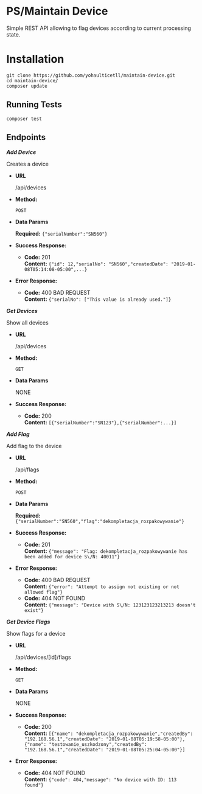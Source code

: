 PS/Maintain Device
========================

Simple REST API allowing to flag devices according to current processing state.

# Installation
```
git clone https://github.com/yohaulticetll/maintain-device.git
cd maintain-device/
composer update
```
## Running Tests

```
composer test
```

## Endpoints

***Add Device***

  Creates a device

* **URL**

  /api/devices

* **Method:**

  `POST` 

* **Data Params**

  **Required:** `{"serialNumber":"SN560"}`

* **Success Response:**

  * **Code:** 201 <br />
    **Content:** `{"id": 12,"serialNo": "SN560","createdDate": "2019-01-08T05:14:08-05:00",...}`
 
* **Error Response:**

  * **Code:** 400 BAD REQUEST <br />
    **Content:** `{"serialNo": ["This value is already used."]}`
    
***Get Devices***

  Show all devices

* **URL**

  /api/devices

* **Method:**

  `GET` 

* **Data Params**

  NONE

* **Success Response:**

  * **Code:** 200 <br />
    **Content:** `[{"serialNumber":"SN123"},{"serialNumber":...}]`

  
***Add Flag***

  Add flag to the device

* **URL**

  /api/flags

* **Method:**

  `POST` 

* **Data Params**

  **Required:** `{"serialNumber":"SN560","flag":"dekompletacja_rozpakowywanie"}`

* **Success Response:**

  * **Code:** 201 <br />
    **Content:** `{"message": "Flag: dekompletacja_rozpakowywanie has been added for device S\/N: 40011"}`
 
* **Error Response:**

  * **Code:** 400 BAD REQUEST <br />
    **Content:** `{"error": "Attempt to assign not existing or not allowed flag"}`
  * **Code:** 404 NOT FOUND <br />
    **Content:** `{"message": "Device with S\/N: 123123123213213 doesn't exist"}`
  
***Get Device Flags***

  Show flags for a device

* **URL**

  /api/devices/[id]/flags

* **Method:**

  `GET` 

* **Data Params**

  NONE

* **Success Response:**

  * **Code:** 200 <br />
    **Content:** `[{"name": "dekompletacja_rozpakowywanie","createdBy": "192.168.56.1","createdDate": "2019-01-08T05:19:58-05:00"},
    {"name": "testowanie_uszkodzony","createdBy": "192.168.56.1","createdDate": "2019-01-08T05:25:04-05:00"}]`
 
* **Error Response:**

  * **Code:** 404 NOT FOUND <br />
    **Content:** `{"code": 404,"message": "No device with ID: 113 found"}`

